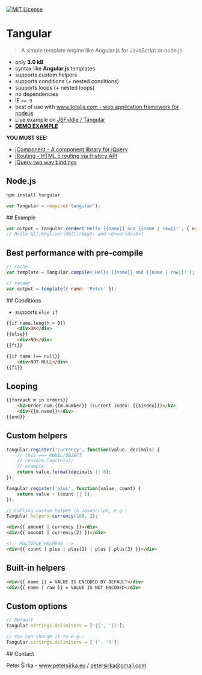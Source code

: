 [![MIT License][license-image]][license-url]
# Tangular
> A simple template engine like Angular.js for JavaScript or node.js

- only __3.0 kB__
- syntax like __Angular.js__ templates
- supports custom helpers
- supports conditions (+ nested conditions)
- supports loops (+ nested loops)
- no dependencies
- IE `>= 9`
- best of use with [www.totaljs.com - web application framework for node.js](http://www.totaljs.com)
- Live example on [JSFiddle / Tangular](http://jsfiddle.net/petersirka/ftfvba65/2/)
- [__DEMO EXAMPLE__](http://example.jcomponent.org)

__YOU MUST SEE:__

- [jComponent - A component library for jQuery](https://github.com/petersirka/jComponent)
- [jRouting - HTML 5 routing via History API](https://github.com/petersirka/jRouting)
- [jQuery two way bindings](https://github.com/petersirka/jquery.bindings)


## Node.js

```bash
npm install tangular
```

```javascript
var Tangular = require('tangular');
```

## Example

```javascript
var output = Tangular.render('Hello {{name}} and {{name | raw}}!', { name: '<b>world</b>' });
// Hello &lt;b&gt;world&lt;/b&gt; and <b>world</b>!
```

## Best performance with pre-compile

```javascript
// cache
var template = Tangular.compile('Hello {{name}} and {{name | raw}}!');

// render
var output = template({ name: 'Peter' });
```

## Conditions

- supports `else if`

```html
{{if name.length > 0}}
    <div>OK</div>
{{else}}
    <div>NO</div>
{{fi}}
```

```html
{{if name !== null}}
    <div>NOT NULL</div>
{{fi}}
```

## Looping

```html
{{foreach m in orders}}
    <h2>Order num.{{m.number}} (current index: {{$index}})</h2>
    <div>{{m.name}}</div>
{{end}}
```

## Custom helpers

```javascript
Tangular.register('currency', function(value, decimals) {
    // this === MODEL/OBJECT
    // console.log(this);
    // example
    return value.format(decimals || 0);
});

Tangular.register('plus', function(value, count) {
    return value + (count || 1);
});

// Calling custom helper in JavaScript, e.g.:
Tangular.helpers.currency(100, 2);
```

```html
<div>{{ amount | currency }}</div>
<div>{{ amount | currency(2) }}</div>

<!-- MULTIPLE HELPERS -->
<div>{{ count | plus | plus(2) | plus | plus(3) }}</div>
```

## Built-in helpers

```html
<div>{{ name }} = VALUE IS ENCODED BY DEFAULT</div>
<div>{{ name | raw }} = VALUE IS NOT ENCODED</div>
```

## Custom options

```javascript
// Default
Tangular.settings.delimiters = ['{{', '}}'];

// You can change it to e.g.:
Tangular.settings.delimiters = ['(', ')'];
```

## Contact

Peter Širka - www.petersirka.eu / <petersirka@gmail.com>

[license-image]: http://img.shields.io/badge/license-MIT-blue.svg?style=flat
[license-url]: license.txt
